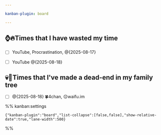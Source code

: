 ```yaml
---

kanban-plugin: board

---
```


## ⌚🔥Times that I have wasted my time

- [ ] YouTube, Procrastination, @{2025-08-17}
- [ ] YouTube @{2025-08-18}


## 💀🌽Times that I've made a dead-end in my family tree

- [ ] @{2025-08-18} 🍀4chan, 😔waifu.im




%% kanban:settings
```
{"kanban-plugin":"board","list-collapse":[false,false],"show-relative-date":true,"lane-width":500}
```
%%